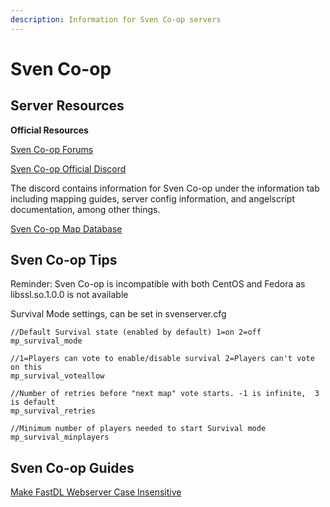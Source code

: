 ```yaml
---
description: Information for Sven Co-op servers
---
```


# Sven Co-op

## **Server Resources**

**Official Resources**

[Sven Co-op Forums](https://forums.svencoop.com/)

[Sven Co-op Official Discord](https://discordapp.com/invite/svencoop)

The discord contains information for Sven Co-op under the information tab including mapping guides, server config information, and angelscript documentation, among other things.

[Sven Co-op Map Database](http://scmapdb.com/)

## Sven Co-op Tips

Reminder: Sven Co-op is incompatible with both CentOS and Fedora as libssl.so.1.0.0 is not available

Survival Mode settings, can be set in svenserver.cfg

```text
//Default Survival state (enabled by default) 1=on 2=off
mp_survival_mode 

//1=Players can vote to enable/disable survival 2=Players can't vote on this
mp_survival_voteallow 

//Number of retries before "next map" vote starts. -1 is infinite,  3 is default
mp_survival_retries 

//Minimum number of players needed to start Survival mode
mp_survival_minplayers 

```

## **Sven Co-op Guides**

[Make FastDL Webserver Case Insensitive](guides/make-webserver-case-insensitive.md)


